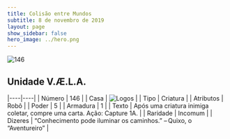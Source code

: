 ```yaml
---
title: Colisão entre Mundos
subtitle: 8 de novembro de 2019
layout: page
show_sidebar: false
hero_image: ../hero.png
---
```


![146](https://cdn.keyforgegame.com/media/card_front/pt/452_146_4FF5VV7MVQ43_pt.png)

## Unidade V.Æ.L.A.

|----|----|
| Número | 146 |
| Casa | ![Logos](https://archonarcana.com/images/thumb/c/ce/Logos.png/22px-Logos.png "Logos") |
| Tipo | Criatura |
| Atributos | Robô |
| Poder | 5 |
| Armadura | 1 |
| Texto | Após uma criatura inimiga coletar, compre uma carta. Ação: Capture 1A. |
| Raridade | Incomum |
| Dizeres | “Conhecimento pode iluminar os caminhos.” – Quixo, o “Aventureiro” |
